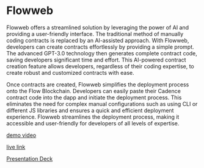 # Flowweb

Flowweb offers a streamlined solution by leveraging the power of AI and providing a user-friendly interface. The traditional method of manually coding contracts is replaced by an AI-assisted approach. With Flowweb, developers can create contracts effortlessly by providing a simple prompt. The advanced GPT-3.0 technology then generates complete contract code, saving developers significant time and effort. This AI-powered contract creation feature allows developers, regardless of their coding expertise, to create robust and customized contracts with ease.

Once contracts are created, Flowweb simplifies the deployment process onto the Flow Blockchain. Developers can easily paste their Cadence contract code into the dapp and initiate the deployment process. This eliminates the need for complex manual configurations such as using CLI or different JS libraries and ensures a quick and efficient deployment experience. Flowweb streamlines the deployment process, making it accessible and user-friendly for developers of all levels of expertise.

[demo video](https://youtu.be/U4q-MARDWrw)

[live link](https://floww-web.vercel.app/)

[Presentation Deck](https://docs.google.com/presentation/d/1tfaHjxr-mbYQdqEEiIA6--zbBJUL3NCdiRaR8Ev9aJI/edit#slide=id.SLIDES_API1160355625_12)
